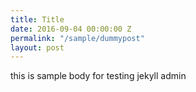 ```yaml
---
title: Title
date: 2016-09-04 00:00:00 Z
permalink: "/sample/dummypost"
layout: post
---
```


this is sample body
for testing jekyll admin